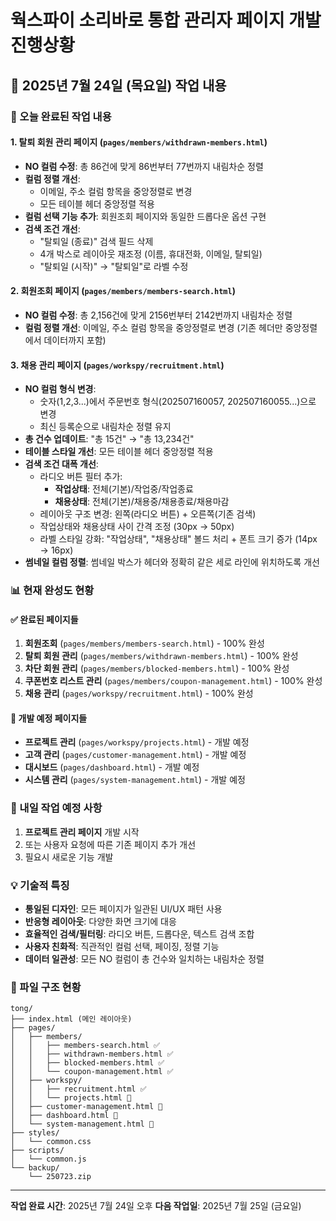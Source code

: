 # 웍스파이 소리바로 통합 관리자 페이지 개발 진행상황
## 📅 2025년 7월 24일 (목요일) 작업 내용

### 🔧 오늘 완료된 작업 내용

#### 1. 탈퇴 회원 관리 페이지 (`pages/members/withdrawn-members.html`)
- **NO 컬럼 수정**: 총 86건에 맞게 86번부터 77번까지 내림차순 정렬
- **컬럼 정렬 개선**: 
  - 이메일, 주소 컬럼 항목을 중앙정렬로 변경
  - 모든 테이블 헤더 중앙정렬 적용
- **컬럼 선택 기능 추가**: 회원조회 페이지와 동일한 드롭다운 옵션 구현
- **검색 조건 개선**:
  - "탈퇴일 (종료)" 검색 필드 삭제
  - 4개 박스로 레이아웃 재조정 (이름, 휴대전화, 이메일, 탈퇴일)
  - "탈퇴일 (시작)" → "탈퇴일"로 라벨 수정

#### 2. 회원조회 페이지 (`pages/members/members-search.html`)
- **NO 컬럼 수정**: 총 2,156건에 맞게 2156번부터 2142번까지 내림차순 정렬
- **컬럼 정렬 개선**: 이메일, 주소 컬럼 항목을 중앙정렬로 변경 (기존 헤더만 중앙정렬에서 데이터까지 포함)

#### 3. 채용 관리 페이지 (`pages/workspy/recruitment.html`)
- **NO 컬럼 형식 변경**: 
  - 숫자(1,2,3...)에서 주문번호 형식(202507160057, 202507160055...)으로 변경
  - 최신 등록순으로 내림차순 정렬 유지
- **총 건수 업데이트**: "총 15건" → "총 13,234건"
- **테이블 스타일 개선**: 모든 테이블 헤더 중앙정렬 적용
- **검색 조건 대폭 개선**:
  - 라디오 버튼 필터 추가:
    - **작업상태**: 전체(기본)/작업중/작업종료
    - **채용상태**: 전체(기본)/채용중/채용종료/채용마감
  - 레이아웃 구조 변경: 왼쪽(라디오 버튼) + 오른쪽(기존 검색)
  - 작업상태와 채용상태 사이 간격 조정 (30px → 50px)
  - 라벨 스타일 강화: "작업상태", "채용상태" 볼드 처리 + 폰트 크기 증가 (14px → 16px)
- **썸네일 컬럼 정렬**: 썸네일 박스가 헤더와 정확히 같은 세로 라인에 위치하도록 개선

### 📊 현재 완성도 현황

#### ✅ 완료된 페이지들
1. **회원조회** (`pages/members/members-search.html`) - 100% 완성
2. **탈퇴 회원 관리** (`pages/members/withdrawn-members.html`) - 100% 완성
3. **차단 회원 관리** (`pages/members/blocked-members.html`) - 100% 완성
4. **쿠폰번호 리스트 관리** (`pages/members/coupon-management.html`) - 100% 완성
5. **채용 관리** (`pages/workspy/recruitment.html`) - 100% 완성

#### 🔄 개발 예정 페이지들
- **프로젝트 관리** (`pages/workspy/projects.html`) - 개발 예정
- **고객 관리** (`pages/customer-management.html`) - 개발 예정
- **대시보드** (`pages/dashboard.html`) - 개발 예정
- **시스템 관리** (`pages/system-management.html`) - 개발 예정

### 🎯 내일 작업 예정 사항
1. **프로젝트 관리 페이지** 개발 시작
2. 또는 사용자 요청에 따른 기존 페이지 추가 개선
3. 필요시 새로운 기능 개발

### 💡 기술적 특징
- **통일된 디자인**: 모든 페이지가 일관된 UI/UX 패턴 사용
- **반응형 레이아웃**: 다양한 화면 크기에 대응
- **효율적인 검색/필터링**: 라디오 버튼, 드롭다운, 텍스트 검색 조합
- **사용자 친화적**: 직관적인 컬럼 선택, 페이징, 정렬 기능
- **데이터 일관성**: 모든 NO 컬럼이 총 건수와 일치하는 내림차순 정렬

### 📁 파일 구조 현황
```
tong/
├── index.html (메인 레이아웃)
├── pages/
│   ├── members/
│   │   ├── members-search.html ✅
│   │   ├── withdrawn-members.html ✅
│   │   ├── blocked-members.html ✅
│   │   └── coupon-management.html ✅
│   ├── workspy/
│   │   ├── recruitment.html ✅
│   │   └── projects.html 🔄
│   ├── customer-management.html 🔄
│   ├── dashboard.html 🔄
│   └── system-management.html 🔄
├── styles/
│   └── common.css
├── scripts/
│   └── common.js
└── backup/
    └── 250723.zip
```

---
**작업 완료 시간**: 2025년 7월 24일 오후
**다음 작업일**: 2025년 7월 25일 (금요일) 